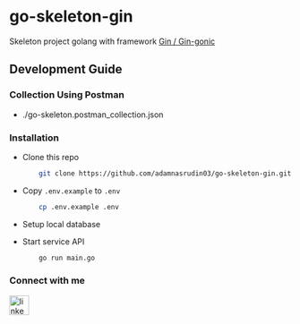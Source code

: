 # go-skeleton-gin
 Skeleton project golang with framework <a href="https://gin-gonic.com/" target="_blank"> Gin / Gin-gonic </a>

 
## Development Guide

### Collection Using Postman
- ./go-skeleton.postman_collection.json
  
### Installation
- Clone this repo

    ```sh
        git clone https://github.com/adamnasrudin03/go-skeleton-gin.git
    ```

- Copy `.env.example` to `.env`

    ```sh
        cp .env.example .env
    ```
- Setup local database
- Start service API
    ```sh
        go run main.go
    ```



### Connect with me
  <a href="https://www.linkedin.com/in/adam-nasrudin/" target="_blank">
    <img 
        src="https://img.shields.io/static/v1?message=LinkedIn&logo=linkedin&label=&color=0077B5&logoColor=white&labelColor=&style=for-the-badge" 
        height="35" alt="linkedin logo"  />
  </a>
